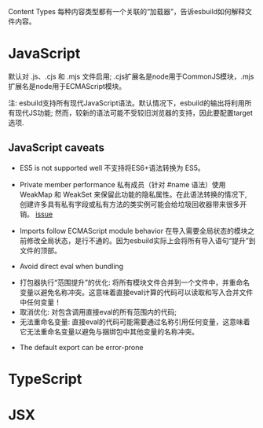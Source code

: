 Content Types
每种内容类型都有一个关联的“加载器”，告诉esbuild如何解释文件内容。

# JavaScript
默认对 .js、.cjs 和 .mjs 文件启用; .cjs扩展名是node用于CommonJS模块，.mjs扩展名是node用于ECMAScript模块。

注: esbuild支持所有现代JavaScript语法。默认情况下，esbuild的输出将利用所有现代JS功能; 然而，较新的语法可能不受较旧浏览器的支持，因此要配置target选项.

## JavaScript caveats

* ES5 is not supported well
不支持将ES6+语法转换为 ES5。

* Private member performance
私有成员（针对 #name 语法）使用 WeakMap 和 WeakSet 来保留此功能的隐私属性。在此语法转换的情况下, 创建许多具有私有字段或私有方法的类实例可能会给垃圾回收器带来很多开销。
[issue](https://github.com/tc39/ecma262/issues/1657#issuecomment-518916579)

* Imports follow ECMAScript module behavior
在导入需要全局状态的模块之前修改全局状态，是行不通的。因为esbuild实际上会将所有导入语句“提升”到文件的顶部。

* Avoid direct eval when bundling
- 打包器执行“范围提升”的优化: 将所有模块文件合并到一个文件中，并重命名变量以避免名称冲突。这意味着直接eval计算的代码可以读取和写入合并文件中任何变量！
- 取消优化: 对包含调用直接eval的所有范围内的代码;
- 无法重命名变量: 直接eval的代码可能需要通过名称引用任何变量，这意味着它无法重命名变量以避免与捆绑包中其他变量的名称冲突。

* The default export can be error-prone

# TypeScript

# JSX

# 